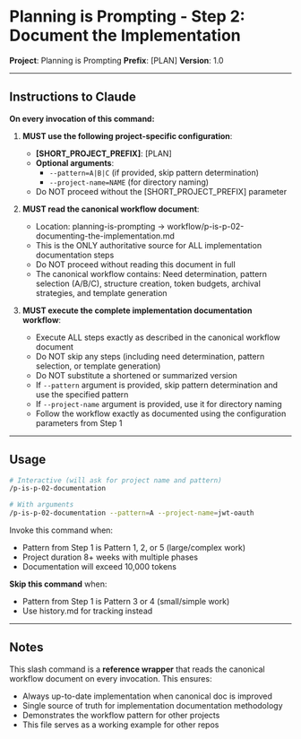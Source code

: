 # Planning is Prompting - Step 2: Document the Implementation

**Project**: Planning is Prompting
**Prefix**: [PLAN]
**Version**: 1.0

---

## Instructions to Claude

**On every invocation of this command:**

1. **MUST use the following project-specific configuration**:
   - **[SHORT_PROJECT_PREFIX]**: [PLAN]
   - **Optional arguments**:
     - `--pattern=A|B|C` (if provided, skip pattern determination)
     - `--project-name=NAME` (for directory naming)
   - Do NOT proceed without the [SHORT_PROJECT_PREFIX] parameter

2. **MUST read the canonical workflow document**:
   - Location: planning-is-prompting → workflow/p-is-p-02-documenting-the-implementation.md
   - This is the ONLY authoritative source for ALL implementation documentation steps
   - Do NOT proceed without reading this document in full
   - The canonical workflow contains: Need determination, pattern selection (A/B/C), structure creation, token budgets, archival strategies, and template generation

3. **MUST execute the complete implementation documentation workflow**:
   - Execute ALL steps exactly as described in the canonical workflow document
   - Do NOT skip any steps (including need determination, pattern selection, or template generation)
   - Do NOT substitute a shortened or summarized version
   - If `--pattern` argument is provided, skip pattern determination and use the specified pattern
   - If `--project-name` argument is provided, use it for directory naming
   - Follow the workflow exactly as documented using the configuration parameters from Step 1

---

## Usage

```bash
# Interactive (will ask for project name and pattern)
/p-is-p-02-documentation

# With arguments
/p-is-p-02-documentation --pattern=A --project-name=jwt-oauth
```

Invoke this command when:
- Pattern from Step 1 is Pattern 1, 2, or 5 (large/complex work)
- Project duration 8+ weeks with multiple phases
- Documentation will exceed 10,000 tokens

**Skip this command** when:
- Pattern from Step 1 is Pattern 3 or 4 (small/simple work)
- Use history.md for tracking instead

---

## Notes

This slash command is a **reference wrapper** that reads the canonical workflow document on every invocation. This ensures:
- Always up-to-date implementation when canonical doc is improved
- Single source of truth for implementation documentation methodology
- Demonstrates the workflow pattern for other projects
- This file serves as a working example for other repos
